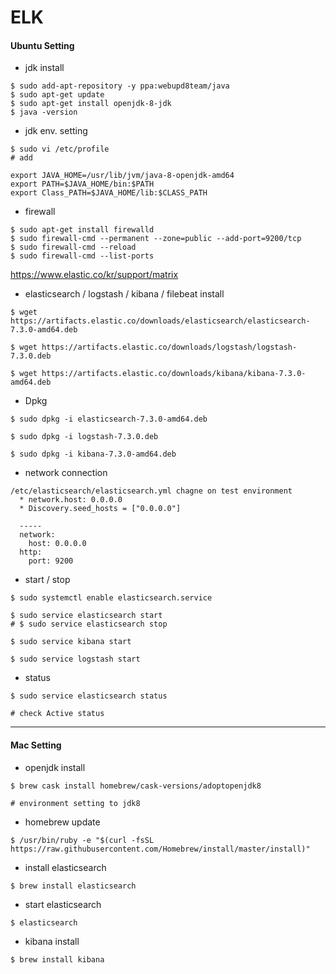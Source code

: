 # ELK



#### Ubuntu Setting

* jdk install

```shell
$ sudo add-apt-repository -y ppa:webupd8team/java
$ sudo apt-get update
$ sudo apt-get install openjdk-8-jdk
$ java -version
```

* jdk env.  setting

```shell
$ sudo vi /etc/profile
# add

export JAVA_HOME=/usr/lib/jvm/java-8-openjdk-amd64
export PATH=$JAVA_HOME/bin:$PATH
export Class_PATH=$JAVA_HOME/lib:$CLASS_PATH
```

* firewall

```shell
$ sudo apt-get install firewalld
$ sudo firewall-cmd --permanent --zone=public --add-port=9200/tcp
$ sudo firewall-cmd --reload
$ sudo firewall-cmd --list-ports
```



https://www.elastic.co/kr/support/matrix



* elasticsearch / logstash / kibana / filebeat install

```shell
$ wget https://artifacts.elastic.co/downloads/elasticsearch/elasticsearch-7.3.0-amd64.deb

$ wget https://artifacts.elastic.co/downloads/logstash/logstash-7.3.0.deb

$ wget https://artifacts.elastic.co/downloads/kibana/kibana-7.3.0-amd64.deb
```

* Dpkg

```shell
$ sudo dpkg -i elasticsearch-7.3.0-amd64.deb

$ sudo dpkg -i logstash-7.3.0.deb

$ sudo dpkg -i kibana-7.3.0-amd64.deb
```

* network connection 

```shell
/etc/elasticsearch/elasticsearch.yml chagne on test environment
  * network.host: 0.0.0.0
  * Discovery.seed_hosts = ["0.0.0.0"]
  
  -----
  network:
  	host: 0.0.0.0
  http:
  	port: 9200
```



* start / stop

```shell
$ sudo systemctl enable elasticsearch.service

$ sudo service elasticsearch start
# $ sudo service elasticsearch stop

$ sudo service kibana start

$ sudo service logstash start
```

* status

```shell
$ sudo service elasticsearch status

# check Active status
```



---

#### Mac Setting

* openjdk install

```shell
$ brew cask install homebrew/cask-versions/adoptopenjdk8

# environment setting to jdk8
```

* homebrew update

```shell
$ /usr/bin/ruby -e "$(curl -fsSL https://raw.githubusercontent.com/Homebrew/install/master/install)"
```

* install elasticsearch

```shell
$ brew install elasticsearch
```

* start elasticsearch

````shell
$ elasticsearch
````

* kibana install

````shell
$ brew install kibana
````



